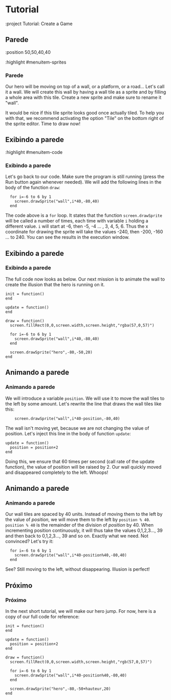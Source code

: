 # Tutorial

:project Tutorial: Create a Game

## Parede

:position 50,50,40,40

:highlight #menuitem-sprites

### Parede

Our hero will be moving on top of a wall, or a platform, or a road... Let's call it a wall. We will
create this wall by having a wall tile as a sprite and by filling a whole area with this tile. Create
a new sprite and make sure to rename it "wall".

It would be nice if this tile sprite looks good once actually tiled.
To help you with that, we recommend activating the option "Tile" on the bottom right of the sprite editor.
Time to draw now!

## Exibindo a parede

:highlight #menuitem-code

### Exibindo a parede

Let's go back to our code. Make sure the program is still running (press the Run button again whenever needed).
We will add the following lines in the body of the function ```draw```:

```
  for i=-6 to 6 by 1
    screen.drawSprite("wall",i*40,-80,40)
  end
```

The code above is a ```for``` loop. It states that the function ```screen.drawSprite``` will be called a number of times,
each time with variable ```i``` holding a different value. ```i``` will start at -6, then -5, -4 ... , 3, 4, 5, 6. Thus the
x coordinate for drawing the sprite will take the values -240, then -200, -160 ... to 240. You can see the results
in the execution window.

## Exibindo a parede

### Exibindo a parede

The full code now looks as below. Our next mission is to animate the wall to create the illusion that the hero is running
on it.

```
init = function()
end

update = function()
end

draw = function()
  screen.fillRect(0,0,screen.width,screen.height,"rgba(57,0,57)")

  for i=-6 to 6 by 1
    screen.drawSprite("wall",i*40,-80,40)
  end

  screen.drawSprite("hero",-80,-50,20)
end
```

## Animando a parede

### Animando a parede

We will introduce a variable ```position```. We will use it to move the wall tiles to the left by some amount. Let's
rewrite the line that draws the wall tiles like this:

```
    screen.drawSprite("wall",i*40-position,-80,40)
```

The wall isn't moving yet, because we are not changing the value of position. Let's inject this line in the body of
function ```update```:

```
update = function()
  position = position+2
end
```

Doing this, we ensure that 60 times per second (call rate of the update function), the value of position will be
raised by 2. Our wall quickly moved and disappeared completely to the left. Whoops!

## Animando a parede

### Animando a parede

Our wall tiles are spaced by 40 units. Instead of moving them to the left by the value of *position*, we will move
them to the left by ```position % 40```. ```position % 40``` is the remainder of the division of *position* by 40. When incrementing
position continuously, it will thus take the values 0,1,2,3..., 39 and then back to 0,1,2,3..., 39 and so on. Exactly what we need. Not convinced? Let's try it:

```
  for i=-6 to 6 by 1
    screen.drawSprite("wall",i*40-position%40,-80,40)
  end
```

See? Still moving to the left, without disappearing. Illusion is perfect!

## Próximo

### Próximo

In the next short tutorial, we will make our hero jump. For now, here is a copy of our full code for reference:

```
init = function()
end

update = function()
  position = position+2
end

draw = function()
  screen.fillRect(0,0,screen.width,screen.height,"rgb(57,0,57)")

  for i=-6 to 6 by 1
    screen.drawSprite("wall",i*40-position%40,-80,40)
  end

  screen.drawSprite("hero",-80,-50+hauteur,20)
end
```
